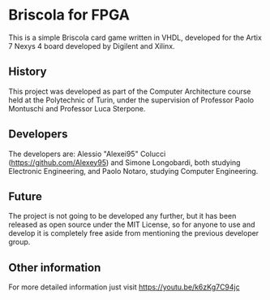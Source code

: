 # Briscola for FPGA
This is a simple Briscola card game written in VHDL, developed for the Artix 7 Nexys 4 board developed by Digilent and Xilinx.
## History
This project was developed as part of the Computer Architecture course held at the Polytechnic of Turin, under the supervision of Professor Paolo Montuschi and Professor Luca Sterpone.
## Developers
The developers are: Alessio "Alexei95" Colucci (https://github.com/Alexey95) and Simone Longobardi, both studying Electronic Engineering, and Paolo Notaro, studying Computer Engineering.
## Future
The project is not going to be developed any further, but it has been released as open source under the MIT License, so for anyone to use and develop it is completely free aside from mentioning the previous developer group.
## Other information
For more detailed information just visit https://youtu.be/k6zKg7C94jc
